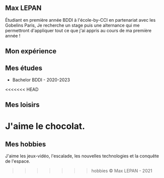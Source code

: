 ## Max LEPAN

Étudiant en première année BDDI à l'école-by-CCI en partenariat avec les Gobelins Paris,
Je recherche un stage puis une alternance qui me permettront d'appliquer tout ce que j'ai appris 
au cours de ma première année !
## Mon expérience
<!-- on détaillera plus tard-->
## Mes études
- Bachelor BDDI - 2020-2023
<!-- on détaillera plus tard-->
<<<<<<< HEAD
## Mes loisirs
J'aime le chocolat.
=======
## Mes hobbies
J'aime les jeux-vidéo, l'escalade, les nouvelles technologies et la conquête de l'espace.
>>>>>>> hobbies
© Max LEPAN - 2021
